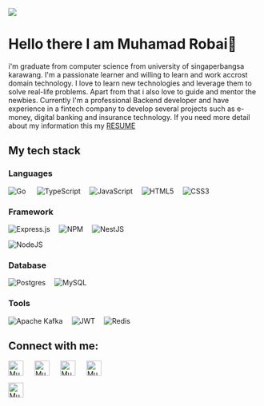 ![](https://github.com/halfrost/halfrost/blob/master/icons/header_.png)

# Hello there I am Muhamad Robai👋
i'm graduate from computer science from university of singaperbangsa karawang. I'm a passionate learner and willing to learn and work accrost domain technology. I love to learn new technologies and leverage them to solve real-life problems. Apart from that i also love to guide and mentor the newbies. Currently I'm a professional Backend developer and have experience in a fintech company to develop several projects such as e-money, digital banking and insurance technology. If you need more detail about my information this my <a href="">RESUME</a>

## My tech stack
### Languages

![Go](https://img.shields.io/badge/go-%2300ADD8.svg?style=for-the-badge&logo=go&logoColor=white) &emsp;
![TypeScript](https://img.shields.io/badge/typescript-%23007ACC.svg?style=for-the-badge&logo=typescript&logoColor=white)&emsp;
![JavaScript](https://img.shields.io/badge/javascript-%23323330.svg?style=for-the-badge&logo=javascript&logoColor=%23F7DF1E)&emsp;
![HTML5](https://img.shields.io/badge/html5-%23E34F26.svg?style=for-the-badge&logo=html5&logoColor=white)&emsp;
![CSS3](https://img.shields.io/badge/css3-%231572B6.svg?style=for-the-badge&logo=css3&logoColor=white)&emsp;

### Framework
![Express.js](https://img.shields.io/badge/express.js-%23404d59.svg?style=for-the-badge&logo=express&logoColor=%2361DAFB)&emsp;
![NPM](https://img.shields.io/badge/NPM-%23CB3837.svg?style=for-the-badge&logo=npm&logoColor=white)&emsp;
![NestJS](https://img.shields.io/badge/nestjs-%23E0234E.svg?style=for-the-badge&logo=nestjs&logoColor=white)&emsp;

![NodeJS](https://img.shields.io/badge/node.js-6DA55F?style=for-the-badge&logo=node.js&logoColor=white)&emsp;

### Database
![Postgres](https://img.shields.io/badge/postgres-%23316192.svg?style=for-the-badge&logo=postgresql&logoColor=white)&emsp;
![MySQL](https://img.shields.io/badge/mysql-%2300f.svg?style=for-the-badge&logo=mysql&logoColor=white)&emsp;

### Tools
![Apache Kafka](https://img.shields.io/badge/Apache%20Kafka-000?style=for-the-badge&logo=apachekafka)&emsp;
![JWT](https://img.shields.io/badge/JWT-black?style=for-the-badge&logo=JSON%20web%20tokens)&emsp;
![Redis](https://img.shields.io/badge/redis-%23DD0031.svg?style=for-the-badge&logo=redis&logoColor=white)&emsp;


## Connect with me:
<p align="left">
  <a href="https://www.linkedin.com/in/muhamadrobai/" target="blank"><img align="center"
      src="https://img.shields.io/badge/linkedin-%230077B5.svg?style=for-the-badge&logo=linkedin&logoColor=white"
      alt="Muhamad Robai" height="30" width="auto" /></a>
      &emsp;
  <a href="https://www.instagram.com/muhrobaai/" target="blank"><img align="center"
      src="https://img.shields.io/badge/Instagram-%23E4405F.svg?style=for-the-badge&logo=Instagram&logoColor=white"
      alt="Muhamad Robai" height="30" width="auto" /></a>
      &emsp;
  <a href="https://www.upwork.com/freelancers/~0199b880ddbdc3106b" target="blank"><img align="center"
      src="https://img.shields.io/badge/UpWork-6FDA44?style=for-the-badge&logo=Upwork&logoColor=white"
      alt="Muhamad Robai" height="30" width="auto" /></a>
      &emsp;
  <a href="https://medium.com/@robaimuh" target="blank"><img align="center"
      src="https://img.shields.io/badge/Medium-12100E?style=for-the-badge&logo=medium&logoColor=white"
      alt="Muhamad Robai" height="30" width="auto" /></a>
      
  <a href="mailto: muhamadrobai99@gmail.com" target="blank"><img align="center"
      src="https://img.shields.io/badge/Gmail-D14836?style=for-the-badge&logo=gmail&logoColor=white"
      alt="Muhamad Robai" height="30" width="auto" /></a>
</p>